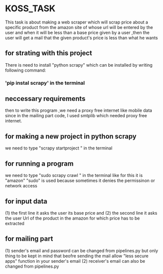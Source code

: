 # KOSS_TASK

This task is about making a web scraper which will scrap price about a specific product from the amazon site of whose url will be entered by the user and when it will be less than a base price given by a user ,then the user will get a mail that the given product's price is less than what he wants


##  for strating with this project 

 There is need to install "python scrapy" which can be installed by writing following command:
### 'pip instal scrapy' in the terminal

##  neccessary requirements
then to write this program ,we need a proxy free internet like mobile data since in the mailing part code, I used smtplib which needed proxy free internet.


##  for making a new project in python scrapy 
we need to type "scrapy startproject <projectname>" 	in the terminal
  
##  for running a program   
we need to type "sudo scrapy crawl <spidername>" in the terminal like for this it is "amazon"
            "sudo" is used because sometimes it denies the permissinon or network access
  
##  for input data
  (1)   the first line it asks the user its base price and 
  (2)   the second line it asks the user Url of the product in the amazon for which price has to be extracted

##  for mailing part 
  (1)   sender's email and password can be changed from pipelines.py but only thing to be kept in mind that beofre sending the mail
    allow "less secure apps" function in your sender's email
  (2)   receiver's email can also be changed from pipelines.py 
